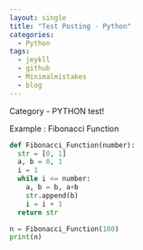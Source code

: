 ```yaml
---
layout: single
title: "Test Posting - Python"
categories:
  - Python
tags:
  - jeykll
  - github
  - Minimalmistakes
  - blog
---
```


Category - PYTHON test!

Example : Fibonacci Function

```python
def Fibonacci_Function(number):
  str = [0, 1]
  a, b = 0, 1
  i = 1
  while i <= number:
    a, b = b, a+b
    str.append(b)
    i = i + 1
  return str

n = Fibonacci_Function(100)
print(n)
```
